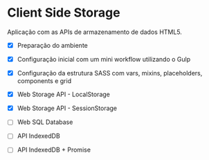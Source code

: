 # Client Side Storage

Aplicação com as APIs de armazenamento de dados HTML5.

- [x] Preparação do ambiente
- [x] Configuração inicial com um mini workflow utilizando o Gulp
- [x] Configuração da estrutura SASS com vars, mixins, placeholders, components e grid
- [x] Web Storage API - LocalStorage 
- [x] Web Storage API - SessionStorage
- [ ] Web SQL Database
- [ ] API IndexedDB
- [ ] API IndexedDB + Promise

